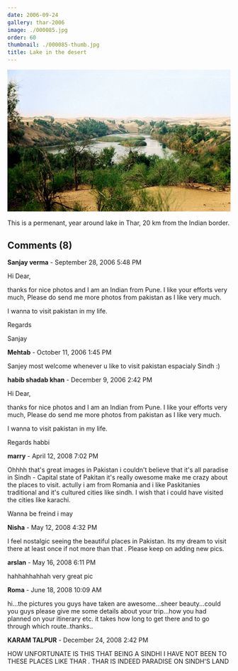 ```yaml
---
date: 2006-09-24
gallery: thar-2006
image: ./000085.jpg
order: 60
thumbnail: ./000085-thumb.jpg
title: Lake in the desert
---
```


![Lake in the desert](./000085.jpg)

This is a permenant, year around lake in Thar, 20 km from the Indian border.

<div id="comments">

## Comments (8)

<div id="comment">

**Sanjay verma** - September 28, 2006  5:48 PM

Hi Dear,

thanks for nice photos and I am an Indian from Pune. I like your efforts very much, Please do send me more photos from pakistan as I like very much.

I wanna to visit pakistan in my life.

Regards

Sanjay

</div>

<div id="comment">

**Mehtab** - October 11, 2006  1:45 PM

Sanjey most welcome whenever u like to visit pakistan espacialy Sindh :)

</div>

<div id="comment">

**habib shadab khan** - December  9, 2006  2:42 PM

Hi Dear,

thanks for nice photos and I am an Indian from Pune. I like your efforts very much, Please do send me more photos from pakistan as I like very much.

I wanna to visit pakistan in my life.

Regards
habbi

</div>

<div id="comment">

**marry** - April 12, 2008  7:02 PM

Ohhhh that's great images in Pakistan i couldn't believe that it's all paradise in Sindh - Capital state of Pakitan it's really owesome make me crazy about the places to visit. actully i am from Romania and i like Paskitanies traditional and it's cultured cities like sindh. I wish that i could have visited the cities like karachi.

Wanna be freind i may

</div>

<div id="comment">

**Nisha** - May 12, 2008  4:32 PM

I feel nostalgic seeing the beautiful places in Pakistan.
Its my dream to visit there at least once if not more than that .
Please keep on adding new pics.

</div>

<div id="comment">

**arslan** - May 16, 2008  6:11 PM

hahhahhahhah very great pic

</div>

<div id="comment">

**Roma** - June 18, 2008 10:09 AM

hi...the pictures you guys have taken are awesome...sheer beauty...could you guys please give me some details about your trip...how you had planned on your itinerary etc. it takes how long to get there and to go through which route..thanks..

</div>

<div id="comment">

**KARAM TALPUR** - December 24, 2008  2:42 PM

HOW UNFORTUNATE IS THIS THAT BEING A SINDHI I HAVE NOT BEEN TO THESE PLACES LIKE THAR . THAR IS INDEED PARADISE ON SINDH'S LAND

</div>

</div>